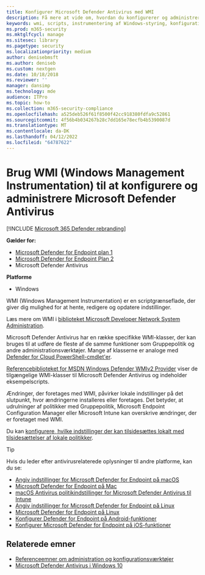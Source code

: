 ```yaml
---
title: Konfigurer Microsoft Defender Antivirus med WMI
description: Få mere at vide om, hvordan du konfigurerer og administrerer Microsoft Defender Antivirus ved hjælp af WMI-scripts til at hente, redigere og opdatere indstillinger i Microsoft Defender for Endpoint.
keywords: wmi, scripts, instrumentering af Windows-styring, konfiguration
ms.prod: m365-security
ms.mktglfcycl: manage
ms.sitesec: library
ms.pagetype: security
ms.localizationpriority: medium
author: denisebmsft
ms.author: deniseb
ms.custom: nextgen
ms.date: 10/18/2018
ms.reviewer: ''
manager: dansimp
ms.technology: mde
audience: ITPro
ms.topic: how-to
ms.collection: m365-security-compliance
ms.openlocfilehash: a525deb526f61f8500f42cc918380fdfa9c52861
ms.sourcegitcommit: 4f56b4b034267b28c7dd165e78ecfb4b5390087d
ms.translationtype: MT
ms.contentlocale: da-DK
ms.lasthandoff: 04/12/2022
ms.locfileid: "64787622"
---
```

# <a name="use-windows-management-instrumentation-wmi-to-configure-and-manage-microsoft-defender-antivirus"></a>Brug WMI (Windows Management Instrumentation) til at konfigurere og administrere Microsoft Defender Antivirus

[!INCLUDE [Microsoft 365 Defender rebranding](../../includes/microsoft-defender.md)]


**Gælder for:**
- [Microsoft Defender for Endpoint plan 1](https://go.microsoft.com/fwlink/?linkid=2154037)
- [Microsoft Defender for Endpoint Plan 2](https://go.microsoft.com/fwlink/?linkid=2154037)
- Microsoft Defender Antivirus

**Platforme**
- Windows

WMI (Windows Management Instrumentation) er en scriptgrænseflade, der giver dig mulighed for at hente, redigere og opdatere indstillinger.

Læs mere om WMI i [biblioteket Microsoft Developer Network System Administration](/windows/win32/wmisdk/wmi-start-page).

Microsoft Defender Antivirus har en række specifikke WMI-klasser, der kan bruges til at udføre de fleste af de samme funktioner som Gruppepolitik og andre administrationsværktøjer. Mange af klasserne er analoge med [Defender for Cloud PowerShell-cmdlet'er](use-powershell-cmdlets-microsoft-defender-antivirus.md).

[Referencebiblioteket for MSDN Windows Defender WMIv2 Provider](/previous-versions/windows/desktop/defender/windows-defender-wmiv2-apis-portal) viser de tilgængelige WMI-klasser til Microsoft Defender Antivirus og indeholder eksempelscripts.

Ændringer, der foretages med WMI, påvirker lokale indstillinger på det slutpunkt, hvor ændringerne installeres eller foretages. Det betyder, at udrulninger af politikker med Gruppepolitik, Microsoft Endpoint Configuration Manager eller Microsoft Intune kan overskrive ændringer, der er foretaget med WMI. 

Du kan [konfigurere, hvilke indstillinger der kan tilsidesættes lokalt med tilsidesættelser af lokale politikker](configure-local-policy-overrides-microsoft-defender-antivirus.md).

> [!TIP]
> Hvis du leder efter antivirusrelaterede oplysninger til andre platforme, kan du se:
> - [Angiv indstillinger for Microsoft Defender for Endpoint på macOS](mac-preferences.md)
> - [Microsoft Defender for Endpoint på Mac](microsoft-defender-endpoint-mac.md)
> - [macOS Antivirus politikindstillinger for Microsoft Defender Antivirus til Intune](/mem/intune/protect/antivirus-microsoft-defender-settings-macos)
> - [Angiv indstillinger for Microsoft Defender for Endpoint på Linux](linux-preferences.md)
> - [Microsoft Defender for Endpoint på Linux](microsoft-defender-endpoint-linux.md)
> - [Konfigurer Defender for Endpoint på Android-funktioner](android-configure.md)
> - [Konfigurer Microsoft Defender for Endpoint på iOS-funktioner](ios-configure-features.md)

## <a name="related-topics"></a>Relaterede emner

- [Referenceemner om administration og konfigurationsværktøjer](configuration-management-reference-microsoft-defender-antivirus.md)
- [Microsoft Defender Antivirus i Windows 10](microsoft-defender-antivirus-in-windows-10.md)
